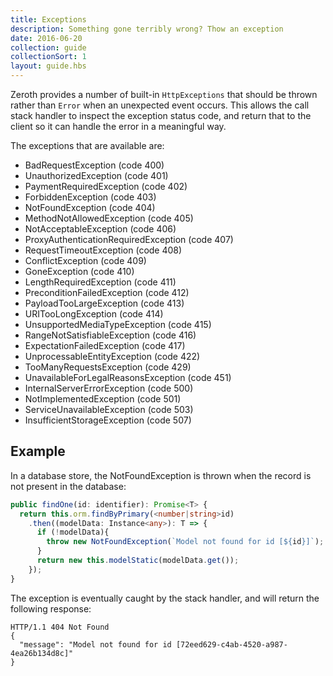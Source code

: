 ```yaml
---
title: Exceptions
description: Something gone terribly wrong? Thow an exception
date: 2016-06-20
collection: guide
collectionSort: 1
layout: guide.hbs
---
```


Zeroth provides a number of built-in `HttpExceptions` that should be thrown rather than `Error` when an unexpected 
event occurs. This allows the call stack handler to inspect the exception status code, and return that to the client so
it can handle the error in a meaningful way.

The exceptions that are available are:

* BadRequestException (code 400)
* UnauthorizedException (code 401)
* PaymentRequiredException (code 402)
* ForbiddenException (code 403)
* NotFoundException (code 404)
* MethodNotAllowedException (code 405)
* NotAcceptableException (code 406)
* ProxyAuthenticationRequiredException (code 407)
* RequestTimeoutException (code 408)
* ConflictException (code 409)
* GoneException (code 410)
* LengthRequiredException (code 411)
* PreconditionFailedException (code 412)
* PayloadTooLargeException (code 413)
* URITooLongException (code 414)
* UnsupportedMediaTypeException (code 415)
* RangeNotSatisfiableException (code 416)
* ExpectationFailedException (code 417)
* UnprocessableEntityException (code 422)
* TooManyRequestsException (code 429)
* UnavailableForLegalReasonsException (code 451)
* InternalServerErrorException (code 500)
* NotImplementedException (code 501)
* ServiceUnavailableException (code 503)
* InsufficientStorageException (code 507)


## Example

In a database store, the NotFoundException is thrown when the record is not present in the database:

```typescript
public findOne(id: identifier): Promise<T> {
  return this.orm.findByPrimary(<number|string>id)
    .then((modelData: Instance<any>): T => {
      if (!modelData){
        throw new NotFoundException(`Model not found for id [${id}]`);
      }
      return new this.modelStatic(modelData.get());
    });
}
```

The exception is eventually caught by the stack handler, and will return the following response:

```
HTTP/1.1 404 Not Found
{
  "message": "Model not found for id [72eed629-c4ab-4520-a987-4ea26b134d8c]" 
}

```
